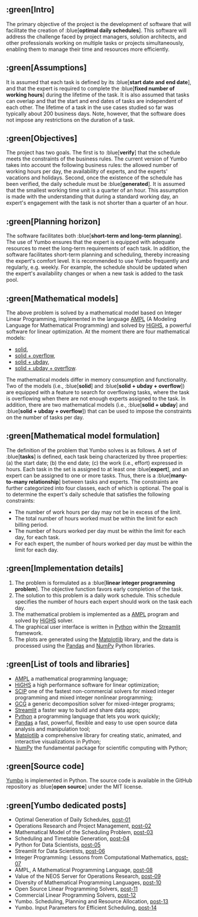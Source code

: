 ## :green[Intro]
The primary objective of the project is the development of software that will facilitate the creation of :blue[**optimal daily schedules**]. This software will address the challenge faced by project managers, solution architects, and other professionals working on multiple tasks or projects simultaneously, enabling them to manage their time and resources more efficiently.


## :green[Assumptions]
It is assumed that each task is defined by its :blue[**start date and end date**], and that the expert is required to complete the :blue[**fixed number of working hours**] during the lifetime of the task. It is also assumed that tasks can overlap and that the start and end dates of tasks are independent of each other. The lifetime of a task in the use cases studied so far was typically about 200 business days. Note, however, that the software does not impose any restrictions on the duration of a task.


## :green[Objectives]
The project has two goals. The first is to :blue[**verify**] that the schedule meets the constraints of the business rules. The current version of Yumbo takes into account the following business rules: the allowed number of working hours per day, the availability of experts, and the experts' vacations and holidays. Second, once the existence of the schedule has been verified, the daily schedule must be :blue[**generated**]. It is assumed that the smallest working time unit is a quarter of an hour. This assumption is made with the understanding that during a standard working day, an expert's engagement with the task is not shorter than a quarter of an hour.


## :green[Planning horizon]
The software facilitates both :blue[**short-term and long-term planning**]. The use of Yumbo ensures that the expert is equipped with adequate resources to meet the long-term requirements of each task. In addition, the software facilitates short-term planning and scheduling, thereby increasing the expert's comfort level. It is recommended to use Yumbo frequently and regularly, e.g. weekly. For example, the schedule should be updated when the expert's availability changes or when a new task is added to the task pool.


## :green[Mathematical models]
The above problem is solved by a mathematical model based on Integer Linear Programming, implemented in the language [AMPL](https://ampl.com/) (A Modeling Language for Mathematical Programming) and solved by [HiGHS](https://highs.dev/), a powerful software for linear optimization. At the moment there are four mathematical models:
- [solid](https://github.com/romz-pl/yumbo/tree/main/res/solid.ampl),
- [solid + overflow](https://github.com/romz-pl/yumbo/tree/main/res/solid-overflow.ampl),
- [solid + ubday](https://github.com/romz-pl/yumbo/tree/main/res/solid-ubday.ampl),
- [solid + ubday + overflow](https://github.com/romz-pl/yumbo/tree/main/res/solid-ubday-overflow.ampl).

The mathematical models differ in memory consumption and functionality. Two of the models (i.e., :blue[**solid**] and :blue[**solid + ubday + overflow**]) are equipped with a feature to search for overflowing tasks, where the task is overflowing when there are not enough experts assigned to the task. In addition, there are two mathematical models (i.e., :blue[**solid + ubday**] and :blue[**solid + ubday + overflow**]) that can be used to impose the constraints on the number of tasks per day.



## :green[Mathematical model formulation]
The definition of the problem that Yumbo solves is as follows. A set of :blue[**tasks**] is defined, each task being characterized by three properties: (a) the start date; (b) the end date; (c) the work (i.e., effort) expressed in hours. Each task in the set is assigned to at least one :blue[**expert**], and an expert can be assigned to one or more tasks. Thus, there is a :blue[**many-to-many relationship**] between tasks and experts. The constraints are further categorized into four classes, each of which is optional. The goal is to determine the expert's daily schedule that satisfies the following constraints:
- The number of work hours per day may not be in excess of the limit.
- The total number of hours worked must be within the limit for each billing period.
- The number of hours worked per day must be within the limit for each day, for each task.
- For each expert, the number of hours worked per day must be within the limit for each day.


## :green[Implementation details]
1. The problem is formulated as a :blue[**linear integer programming problem**]. The objective function favors early completion of the task.
2. The solution to this problem is a daily work schedule. This schedule specifies the number of hours each expert should work on the task each day.
3. The mathematical problem is implemented as a [AMPL](https://ampl.com/) program and solved by [HiGHS](https://highs.dev/) solver.
4. The graphical user interface is written in [Python](https://www.python.org/) within the [Streamlit](https://streamlit.io/) framework.
5. The plots are generated using the [Matplotlib](https://matplotlib.org/) library, and the data is processed using the [Pandas](https://pandas.pydata.org/) and [NumPy](https://numpy.org/) Python libraries.


## :green[List of tools and libraries]
- [AMPL](https://ampl.com/) a mathematical programming language; 
- [HiGHS](https://highs.dev/) a high performance software for linear optimization; 
- [SCIP](https://www.scipopt.org/) one of the fastest non-commercial solvers for mixed integer programming and mixed integer nonlinear programming;
- [GCG](https://gcg.or.rwth-aachen.de/) a generic decomposition solver for mixed-integer programs;
- [Streamlit](https://streamlit.io/) a faster way to build and share data apps; 
- [Python](https://www.python.org/) a programming language that lets you work quickly; 
- [Pandas](https://pandas.pydata.org/) a fast, powerful, flexible and easy to use open source data analysis and manipulation tool; 
- [Matplotlib](https://matplotlib.org/) a comprehensive library for creating static, animated, and interactive visualizations in Python; 
- [NumPy](https://numpy.org/) the fundamental package for scientific computing with Python;


## :green[Source code]
[Yumbo](https://github.com/romz-pl/yambo/) is implemented in Python. The source code is available in the GitHub repository as :blue[**open source**] under the MIT license.


## :green[Yumbo dedicated posts]

- Optimal Generation of Daily Schedules, [post-01](https://github.com/romz-pl/yumbo/tree/main/doc/post-01/text.md)
- Operations Research and Project Management, [post-02](https://github.com/romz-pl/yumbo/tree/main/doc/post-02/text.md)
- Mathematical Model of the Scheduling Problem, [post-03](https://github.com/romz-pl/yumbo/tree/main/doc/post-03/text.md)
- Scheduling and Timetable Generation, [post-04](https://github.com/romz-pl/yumbo/tree/main/doc/post-04/text.md)
- Python for Data Scientists, [post-05](https://github.com/romz-pl/yumbo/tree/main/doc/post-05/text.md)
- Streamlit for Data Scientists, [post-06](https://github.com/romz-pl/yumbo/tree/main/doc/post-06/text.md)
- Integer Programming: Lessons from Computational Mathematics, [post-07](https://github.com/romz-pl/yumbo/tree/main/doc/post-07/text.md)
- AMPL, A Mathematical Programming Language, [post-08](https://github.com/romz-pl/yumbo/tree/main/doc/post-08/text.md)
- Value of the NEOS Server for Operations Research, [post-09](https://github.com/romz-pl/yumbo/tree/main/doc/post-09/text.md)
- Diversity of Mathematical Programming Languages, [post-10](https://github.com/romz-pl/yumbo/tree/main/doc/post-10/text.md)
- Open Source Linear Programming Solvers, [post-11](https://github.com/romz-pl/yumbo/tree/main/doc/post-11/text.md)
- Commercial Linear Programming Solvers, [post-12](https://github.com/romz-pl/yumbo/tree/main/doc/post-12/text.md)
- Yumbo. Scheduling, Planning and Resource Allocation, [post-13](https://github.com/romz-pl/yumbo/tree/main/doc/post-13/text.md)
- Yumbo. Input Parameters for Efficient Scheduling, [post-14](https://github.com/romz-pl/yumbo/tree/main/doc/post-14/text.md)
